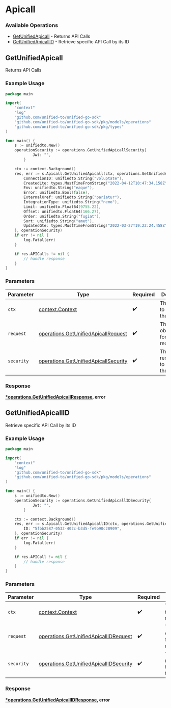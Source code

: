 # Apicall

### Available Operations

* [GetUnifiedApicall](#getunifiedapicall) - Returns API Calls
* [GetUnifiedApicallID](#getunifiedapicallid) - Retrieve specific API Call by its ID

## GetUnifiedApicall

Returns API Calls

### Example Usage

```go
package main

import(
	"context"
	"log"
	"github.com/unified-to/unified-go-sdk"
	"github.com/unified-to/unified-go-sdk/pkg/models/operations"
	"github.com/unified-to/unified-go-sdk/pkg/types"
)

func main() {
    s := unifiedto.New()
    operationSecurity := operations.GetUnifiedApicallSecurity{
            Jwt: "",
        }

    ctx := context.Background()
    res, err := s.Apicall.GetUnifiedApicall(ctx, operations.GetUnifiedApicallRequest{
        ConnectionID: unifiedto.String("voluptate"),
        CreatedLte: types.MustTimeFromString("2022-04-12T10:47:34.158Z"),
        Env: unifiedto.String("eaque"),
        Error: unifiedto.Bool(false),
        ExternalXref: unifiedto.String("pariatur"),
        IntegrationType: unifiedto.String("nemo"),
        Limit: unifiedto.Float64(9755.22),
        Offset: unifiedto.Float64(166.27),
        Order: unifiedto.String("fugiat"),
        Sort: unifiedto.String("amet"),
        UpdatedGte: types.MustTimeFromString("2022-03-27T19:22:24.458Z"),
    }, operationSecurity)
    if err != nil {
        log.Fatal(err)
    }

    if res.APICalls != nil {
        // handle response
    }
}
```

### Parameters

| Parameter                                                                                    | Type                                                                                         | Required                                                                                     | Description                                                                                  |
| -------------------------------------------------------------------------------------------- | -------------------------------------------------------------------------------------------- | -------------------------------------------------------------------------------------------- | -------------------------------------------------------------------------------------------- |
| `ctx`                                                                                        | [context.Context](https://pkg.go.dev/context#Context)                                        | :heavy_check_mark:                                                                           | The context to use for the request.                                                          |
| `request`                                                                                    | [operations.GetUnifiedApicallRequest](../../models/operations/getunifiedapicallrequest.md)   | :heavy_check_mark:                                                                           | The request object to use for the request.                                                   |
| `security`                                                                                   | [operations.GetUnifiedApicallSecurity](../../models/operations/getunifiedapicallsecurity.md) | :heavy_check_mark:                                                                           | The security requirements to use for the request.                                            |


### Response

**[*operations.GetUnifiedApicallResponse](../../models/operations/getunifiedapicallresponse.md), error**


## GetUnifiedApicallID

Retrieve specific API Call by its ID

### Example Usage

```go
package main

import(
	"context"
	"log"
	"github.com/unified-to/unified-go-sdk"
	"github.com/unified-to/unified-go-sdk/pkg/models/operations"
)

func main() {
    s := unifiedto.New()
    operationSecurity := operations.GetUnifiedApicallIDSecurity{
            Jwt: "",
        }

    ctx := context.Background()
    res, err := s.Apicall.GetUnifiedApicallID(ctx, operations.GetUnifiedApicallIDRequest{
        ID: "5fbb2587-0532-402c-b3d5-fe9b90c28909",
    }, operationSecurity)
    if err != nil {
        log.Fatal(err)
    }

    if res.APICall != nil {
        // handle response
    }
}
```

### Parameters

| Parameter                                                                                        | Type                                                                                             | Required                                                                                         | Description                                                                                      |
| ------------------------------------------------------------------------------------------------ | ------------------------------------------------------------------------------------------------ | ------------------------------------------------------------------------------------------------ | ------------------------------------------------------------------------------------------------ |
| `ctx`                                                                                            | [context.Context](https://pkg.go.dev/context#Context)                                            | :heavy_check_mark:                                                                               | The context to use for the request.                                                              |
| `request`                                                                                        | [operations.GetUnifiedApicallIDRequest](../../models/operations/getunifiedapicallidrequest.md)   | :heavy_check_mark:                                                                               | The request object to use for the request.                                                       |
| `security`                                                                                       | [operations.GetUnifiedApicallIDSecurity](../../models/operations/getunifiedapicallidsecurity.md) | :heavy_check_mark:                                                                               | The security requirements to use for the request.                                                |


### Response

**[*operations.GetUnifiedApicallIDResponse](../../models/operations/getunifiedapicallidresponse.md), error**

